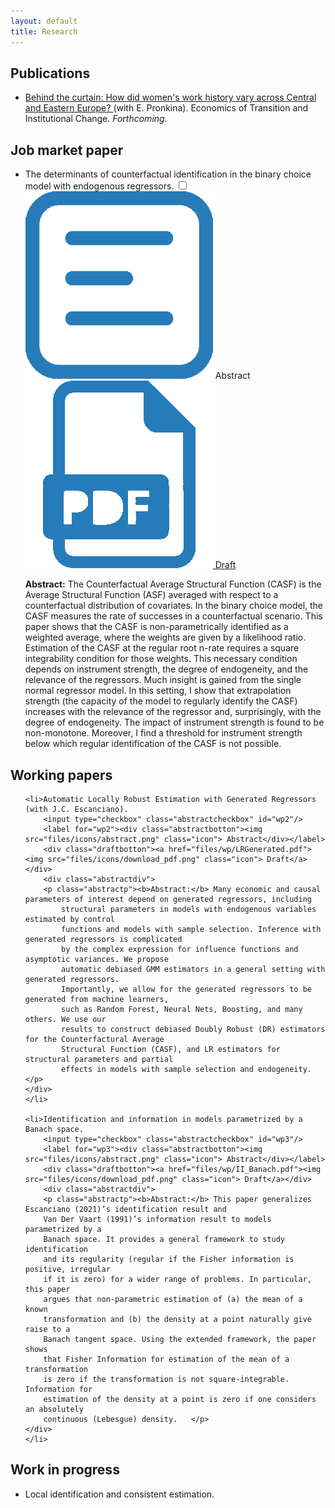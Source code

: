 ```yaml
---
layout: default
title: Research
---
```


## Publications
* [Behind the curtain: How did women's work history vary across Central and Eastern Europe?
](https://doi.org/10.1111/ecot.12345) (with E. Pronkina). Economics of Transition and Institutional Change. *Forthcoming*.

## Job market paper
<ul>
        <li>The determinants of counterfactual identification in the binary choice model with endogenous regressors. 
        <input type="checkbox" class="abstractcheckbox" id="wp1"/>
        <label for="wp1"><div class="abstractbotton"><img src="files/icons/abstract.png" class="icon"> Abstract</div></label> 
        <div class="draftbotton"><a href="files/wp/counterfactuals.pdf"><img src="files/icons/download_pdf.png" class="icon"> Draft</a></div>
        <div class="abstractdiv">
            <p class="abstractp"> <b>Abstract:</b> The Counterfactual Average Structural Function (CASF) is the Average Structural
            Function (ASF) averaged with respect to a counterfactual distribution of covariates.
            In the binary choice model, the CASF measures the rate of successes in a counterfactual
            scenario. This paper shows that the CASF is non-parametrically identified
            as a weighted average, where the weights are given by a likelihood ratio. Estimation
            of the CASF at the regular root n-rate requires a square integrability condition for
            those weights. This necessary condition depends on instrument strength, the degree
            of endogeneity, and the relevance of the regressors. Much insight is gained from the
            single normal regressor model. In this setting, I show that extrapolation strength
            (the capacity of the model to regularly identify the CASF) increases with the relevance 
            of the regressor and, surprisingly, with the degree of endogeneity. The impact
            of instrument strength is found to be non-monotone. Moreover, I find a threshold for
            instrument strength below which regular identification of the CASF is not possible. </p>
        </div>
    </li>
    
</ul>    


## Working papers
<ul>
    
    <li>Automatic Locally Robust Estimation with Generated Regressors (with J.C. Escanciano).
        <input type="checkbox" class="abstractcheckbox" id="wp2"/>
        <label for="wp2"><div class="abstractbotton"><img src="files/icons/abstract.png" class="icon"> Abstract</div></label>
        <div class="draftbotton"><a href="files/wp/LRGenerated.pdf"><img src="files/icons/download_pdf.png" class="icon"> Draft</a></div>
        <div class="abstractdiv">
        <p class="abstractp"><b>Abstract:</b> Many economic and causal parameters of interest depend on generated regressors, including
            structural parameters in models with endogenous variables estimated by control
            functions and models with sample selection. Inference with generated regressors is complicated
            by the complex expression for influence functions and asymptotic variances. We propose
            automatic debiased GMM estimators in a general setting with generated regressors. 
            Importantly, we allow for the generated regressors to be generated from machine learners,
            such as Random Forest, Neural Nets, Boosting, and many others. We use our
            results to construct debiased Doubly Robust (DR) estimators for the Counterfactural Average
            Structural Function (CASF), and LR estimators for structural parameters and partial
            effects in models with sample selection and endogeneity. </p>
    </div>
    </li> 
    
    <li>Identification and information in models parametrized by a Banach space.
        <input type="checkbox" class="abstractcheckbox" id="wp3"/>
        <label for="wp3"><div class="abstractbotton"><img src="files/icons/abstract.png" class="icon"> Abstract</div></label> 
        <div class="draftbotton"><a href="files/wp/II_Banach.pdf"><img src="files/icons/download_pdf.png" class="icon"> Draft</a></div>
        <div class="abstractdiv">
        <p class="abstractp"><b>Abstract:</b> This paper generalizes Escanciano (2021)’s identification result and
        Van Der Vaart (1991)’s information result to models parametrized by a
        Banach space. It provides a general framework to study identification
        and its regularity (regular if the Fisher information is positive, irregular
        if it is zero) for a wider range of problems. In particular, this paper
        argues that non-parametric estimation of (a) the mean of a known
        transformation and (b) the density at a point naturally give raise to a
        Banach tangent space. Using the extended framework, the paper shows
        that Fisher Information for estimation of the mean of a transformation
        is zero if the transformation is not square-integrable. Information for
        estimation of the density at a point is zero if one considers an absolutely
        continuous (Lebesgue) density.   </p>
    </div>
    </li> 
</ul>   

## Work in progress
* Local identification and consistent estimation.
